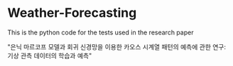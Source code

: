 # Weather-Forecasting

This is the python code for the tests used in the research paper

"은닉 마르코프 모델과 회귀 신경망을 이용한 카오스 시계열 패턴의 예측에 관한 연구: 기상 관측 데이터의 학습과 예측"

